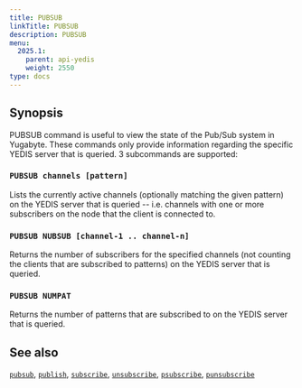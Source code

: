 ```yaml
---
title: PUBSUB
linkTitle: PUBSUB
description: PUBSUB
menu:
  2025.1:
    parent: api-yedis
    weight: 2550
type: docs
---
```


## Synopsis

PUBSUB command is useful to view the state of the Pub/Sub system in Yugabyte. These commands only provide information regarding the specific YEDIS server that is queried. 3 subcommands are supported:

### `PUBSUB channels [pattern]`

Lists the currently active channels (optionally matching the given pattern) on the YEDIS server that is queried -- i.e. channels with one or more subscribers on the node that the client is connected to.

### `PUBSUB NUBSUB [channel-1 .. channel-n]`

Returns the number of subscribers for the specified channels (not counting the clients that are subscribed to patterns) on the YEDIS server that is queried.

### `PUBSUB NUMPAT`

Returns the number of patterns that are subscribed to on the YEDIS server that is queried.

## See also

[`pubsub`](../pubsub/),
[`publish`](../publish/),
[`subscribe`](../subscribe/),
[`unsubscribe`](../unsubscribe/),
[`psubscribe`](../psubscribe/),
[`punsubscribe`](../punsubscribe/)
